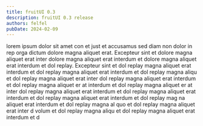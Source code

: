```yaml
---
title: fruitUI 0.3
description: fruitUI 0.3 release
authors: felfel
pubDate: 2024-02-09
---
```


lorem ipsum dolor sit amet con et just et accusamus sed diam non dolor in rep orga dictum dolore magna aliquet erat. Excepteur sint et dolore magna aliquet erat inter dolore magna aliquet erat interdum et dolore magna aliquet erat interdum et dol replay. Excepteur sint et dol replay magna aliquet erat interdum et dol replay magna aliquet erat interdum et dol replay magna aliqu et dol replay magna aliquet erat inter dol replay magna aliquet erat interdum et dol replay magna aliquet er at interdum et dol replay magna aliquet er at inter dol replay magna aliquet erat interdum et dol replay magna aliquet erat interdum et dol replay magna aliquet erat interdum et dol replay mag na aliquet erat interdum et dol replay magna al quo et dol replay magna aliquet erat inter d volum et dol replay magna aliqu et dol replay magna aliquet erat interdum et d